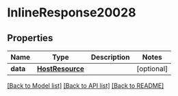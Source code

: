 # InlineResponse20028

## Properties
Name | Type | Description | Notes
------------ | ------------- | ------------- | -------------
**data** | [**HostResource**](HostResource.md) |  | [optional] 

[[Back to Model list]](../README.md#documentation-for-models) [[Back to API list]](../README.md#documentation-for-api-endpoints) [[Back to README]](../README.md)

